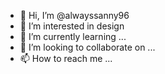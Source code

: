 - 👋 Hi, I’m @alwayssanny96
- 👀 I’m interested in design
- 🌱 I’m currently learning ...
- 💞️ I’m looking to collaborate on ...
- 📫 How to reach me ...

<!---
alwayssanny96/alwayssanny96 is a ✨ special ✨ repository because its `README.md` (this file) appears on your GitHub profile.
You can click the Preview link to take a look at your changes.
--->
